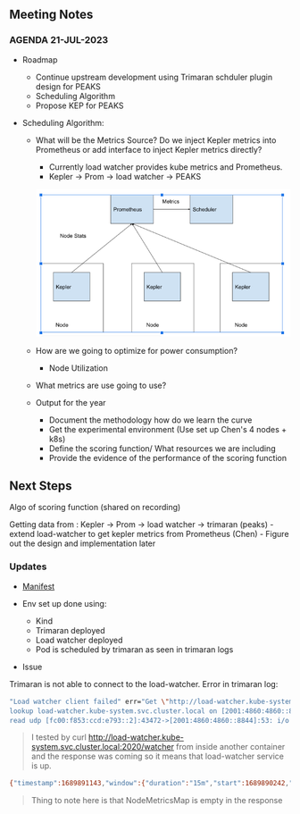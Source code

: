 ## Meeting Notes

### AGENDA 21-JUL-2023

- Roadmap

    - Continue upstream development using Trimaran schduler plugin design for PEAKS
    - Scheduling Algorithm 
    - Propose KEP for PEAKS


- Scheduling Algorithm:
    - What will be the Metrics Source? Do we inject Kepler metrics into Prometheus or add interface to inject Kepler metrics directly?
        - Currently load watcher provides kube metrics and Prometheus. 
        - Kepler -> Prom -> load watcher -> PEAKS
        

        ![](../images/peaks.png)
            
    - How are we going to optimize for power consumption?
        - Node Utilization 
    

    - What metrics are use going to use?

    - Output for the year
        - Document the methodology how do we learn the curve
        - Get the experimental environment (Use set up Chen's 4 nodes + k8s)
        - Define the scoring function/ What resources we are including
        - Provide the evidence of the performance of the scoring function

## Next Steps

Algo of scoring function
    (shared on recording)

Getting data from : Kepler -> Prom -> load watcher -> trimaran (peaks)
    - extend load-watcher to get kepler metrics from Prometheus (Chen)
    - Figure out the design and implementation later

### Updates

- [Manifest](https://github.com/husky-parul/peaks/tree/trimaran/manifests)

- Env set up done using:
    - Kind
    - Trimaran deployed
    - Load watcher deployed
    - Pod is scheduled by trimaran as seen in trimaran logs


- Issue

Trimaran is not able to connect to the load-watcher. Error in trimaran log:

``` sh
"Load watcher client failed" err="Get \"http://load-watcher.kube-system.svc.cluster.local:2020/watcher\": dial tcp: 
lookup load-watcher.kube-system.svc.cluster.local on [2001:4860:4860::8844]:53: 
read udp [fc00:f853:ccd:e793::2]:43472->[2001:4860:4860::8844]:53: i/o timeout"
```
> I tested by  curl http://load-watcher.kube-system.svc.cluster.local:2020/watcher from inside another container and the response was coming so it means that load-watcher service is up. 

``` sh
{"timestamp":1689891143,"window":{"duration":"15m","start":1689890242,"end":1689891142},"source":"Prometheus","data":{"NodeMetricsMap":{}}}/
```
> Thing to note here is that NodeMetricsMap is empty in the response
